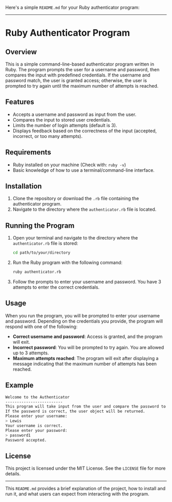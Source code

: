 Here's a simple `README.md` for your Ruby authenticator program:

---

# Ruby Authenticator Program

## Overview

This is a simple command-line-based authenticator program written in Ruby. The program prompts the user for a username and password, then compares the input with predefined credentials. If the username and password match, the user is granted access; otherwise, the user is prompted to try again until the maximum number of attempts is reached.

## Features

- Accepts a username and password as input from the user.
- Compares the input to stored user credentials.
- Limits the number of login attempts (default is 3).
- Displays feedback based on the correctness of the input (accepted, incorrect, or too many attempts).

## Requirements

- Ruby installed on your machine (Check with: `ruby -v`)
- Basic knowledge of how to use a terminal/command-line interface.

## Installation

1. Clone the repository or download the `.rb` file containing the authenticator program.
2. Navigate to the directory where the `authenticator.rb` file is located.

## Running the Program

1. Open your terminal and navigate to the directory where the `authenticator.rb` file is stored:

   ```bash
   cd path/to/your/directory
   ```

2. Run the Ruby program with the following command:

   ```bash
   ruby authenticator.rb
   ```

3. Follow the prompts to enter your username and password. You have 3 attempts to enter the correct credentials.

## Usage

When you run the program, you will be prompted to enter your username and password. Depending on the credentials you provide, the program will respond with one of the following:

- **Correct username and password**: Access is granted, and the program will exit.
- **Incorrect password**: You will be prompted to try again. You are allowed up to 3 attempts.
- **Maximum attempts reached**: The program will exit after displaying a message indicating that the maximum number of attempts has been reached.

## Example

```bash
Welcome to the Authenticator
-------------------------
This program will take input from the user and compare the password to the correct password.
If the password is correct, the user object will be returned.
Please enter your username:
> Lewis
Your username is correct.
Please enter your password:
> password1
Password accepted.
```

## License

This project is licensed under the MIT License. See the `LICENSE` file for more details.

---

This `README.md` provides a brief explanation of the project, how to install and run it, and what users can expect from interacting with the program.

